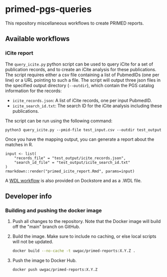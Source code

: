 # primed-pgs-queries

This repository miscellaneous workflows to create PRIMED reports.

## Available workflows

### iCite report

The `query_icite.py` python script can be used to query iCite for a set of publication records, and to create an iCite analysis for these publications.
The script requires either a csv file containing a list of PubmedIDs (one per line) or a URL pointing to such a file.
The script will output three json files in the specified output directory (`--outdir`), which contain the PGS catalog information for the records:
- `icite_records.json`: A list of iCite records, one per input PubmedID.
- `icite_search_id.txt`: The search ID for the iCite analysis including these publications.

The script can be run using the following command:

```
python3 query_icite.py --pmid-file test_input.csv --outdir test_output
```

Once you have the mapping output, you can generate a report about the matches in R.

```{r}
input <- list(
    "records_file" = "test_output/icite_records.json",
    "search_id_file" = "test_output/icite_search_id.txt"
)
rmarkdown::render("primed_icite_report.Rmd", params=input)
```

A [WDL workflow](https://dockstore.org/workflows/github.com/UW-GAC/primed-reports/primed-icite-report:main?tab=info) is also provided on Dockstore and as a .WDL file.


## Developer info

### Building and pushing the docker image

1. Push all changes to the repository. Note that the Docker image will build off the "main" branch on GitHub.

1. Build the image. Make sure to include no caching, or else local scripts will not be updated.

    ```bash
    docker build --no-cache -t uwgac/primed-reports:X.Y.Z .
    ```

1. Push the image to Docker Hub.

    ```bash
    docker push uwgac/primed-reports:X.Y.Z
    ```

